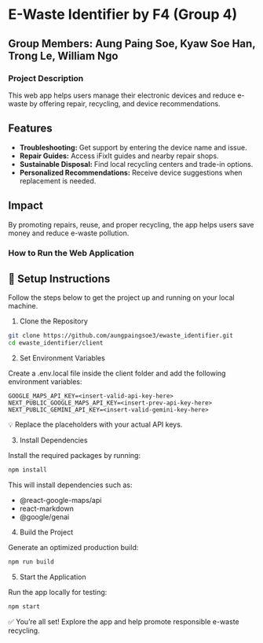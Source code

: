 # E-Waste Identifier by F4 (Group 4)
## Group Members: Aung Paing Soe, Kyaw Soe Han, Trong Le, William Ngo

### Project Description

This web app helps users manage their electronic devices and reduce e-waste by offering repair, recycling, and device recommendations.

## **Features**
- **Troubleshooting:** Get support by entering the device name and issue.
- **Repair Guides:** Access iFixIt guides and nearby repair shops.
- **Sustainable Disposal:** Find local recycling centers and trade-in options.
- **Personalized Recommendations:** Receive device suggestions when replacement is needed.

## **Impact**
By promoting repairs, reuse, and proper recycling, the app helps users save money and reduce e-waste pollution.



### How to Run the Web Application

## 🚀 Setup Instructions

Follow the steps below to get the project up and running on your local machine.

1. Clone the Repository

```bash
git clone https://github.com/aungpaingsoe3/ewaste_identifier.git
cd ewaste_identifier/client
```

2. Set Environment Variables

Create a .env.local file inside the client folder and add the following environment variables:

```.env.local
GOOGLE_MAPS_API_KEY=<insert-valid-api-key-here>
NEXT_PUBLIC_GOOGLE_MAPS_API_KEY=<insert-prev-api-key-here>
NEXT_PUBLIC_GEMINI_API_KEY=<insert-valid-gemini-key-here>
```

💡 Replace the placeholders with your actual API keys.

3. Install Dependencies

Install the required packages by running:

```bash
npm install
```

This will install dependencies such as:

- @react-google-maps/api
- react-markdown
- @google/genai

4. Build the Project

Generate an optimized production build:

```bash
npm run build
```

5. Start the Application

Run the app locally for testing:

```bash
npm start
```

✅ You’re all set! Explore the app and help promote responsible e-waste recycling.
